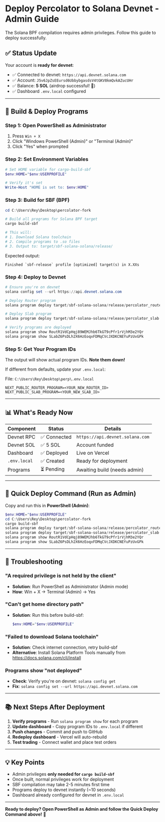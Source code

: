 # Deploy Percolator to Solana Devnet - Admin Guide

The Solana BPF compilation requires admin privileges. Follow this guide to deploy successfully.

## ✅ Status Update

Your account is **ready for devnet**:
- ✅ Connected to devnet: `https://api.devnet.solana.com`
- ✅ Account: `J5v6JpZsEEursd6UbbybgasdsV4tGKV8kmQvkAZucUHr`
- ✅ Balance: **5 SOL** (airdrop successful! 🎉)
- ✅ Dashboard `.env.local` configured

---

## 🔧 Build & Deploy Programs

### Step 1: Open PowerShell as Administrator

1. Press `Win + X`
2. Click "Windows PowerShell (Admin)" or "Terminal (Admin)"
3. Click "Yes" when prompted

### Step 2: Set Environment Variables

```powershell
# Set HOME variable for cargo-build-sbf
$env:HOME="$env:USERPROFILE"

# Verify it's set
Write-Host "HOME is set to: $env:HOME"
```

### Step 3: Build for SBF (BPF)

```powershell
cd C:\Users\Rey\Desktop\percolator-fork

# Build all programs for Solana BPF target
cargo build-sbf

# This will:
# 1. Download Solana toolchain
# 2. Compile programs to .so files
# 3. Output to: target/sbf-solana-solana/release/
```

Expected output:
```
Finished `sbf-release` profile [optimized] target(s) in X.XXs
```

### Step 4: Deploy to Devnet

```powershell
# Ensure you're on devnet
solana config set --url https://api.devnet.solana.com

# Deploy Router program
solana program deploy target/sbf-solana-solana/release/percolator_router.so

# Deploy Slab program
solana program deploy target/sbf-solana-solana/release/percolator_slab.so

# Verify programs are deployed
solana program show RoutR1VdCpHqj89WEMJhb6TkGT9cPfr1rVjhM3e2YQr
solana program show SLabZ6PsDLh2X6HzEoqxFDMqCVcJXDKCNEYuPzUvGPk
```

### Step 5: Get Your Program IDs

The output will show actual program IDs. **Note them down!**

If different from defaults, update your `.env.local`:

File: `C:\Users\Rey\Desktop\perp\.env.local`

```env
NEXT_PUBLIC_ROUTER_PROGRAM=<YOUR_NEW_ROUTER_ID>
NEXT_PUBLIC_SLAB_PROGRAM=<YOUR_NEW_SLAB_ID>
```

---

## 📊 What's Ready Now

| Component | Status | Details |
|-----------|--------|---------|
| Devnet RPC | ✅ Connected | `https://api.devnet.solana.com` |
| Devnet SOL | ✅ 5 SOL | Account funded |
| Dashboard | ✅ Deployed | Live on Vercel |
| `.env.local` | ✅ Created | Ready for deployment |
| Programs | ⏳ Pending | Awaiting build (needs admin) |

---

## 🚀 Quick Deploy Command (Run as Admin)

Copy and run this in **PowerShell (Admin)**:

```powershell
$env:HOME="$env:USERPROFILE"
cd C:\Users\Rey\Desktop\percolator-fork
cargo build-sbf
solana program deploy target/sbf-solana-solana/release/percolator_router.so
solana program deploy target/sbf-solana-solana/release/percolator_slab.so
solana program show RoutR1VdCpHqj89WEMJhb6TkGT9cPfr1rVjhM3e2YQr
solana program show SLabZ6PsDLh2X6HzEoqxFDMqCVcJXDKCNEYuPzUvGPk
```

---

## 🐛 Troubleshooting

### "A required privilege is not held by the client"
- **Solution**: Run PowerShell as Administrator (Admin mode)
- **How**: Win + X → Terminal (Admin) → Yes

### "Can't get home directory path"
- **Solution**: Run this before build-sbf:
  ```powershell
  $env:HOME="$env:USERPROFILE"
  ```

### "Failed to download Solana toolchain"
- **Solution**: Check internet connection, retry build-sbf
- **Alternative**: Install Solana Platform Tools manually from https://docs.solana.com/cli/install

### Programs show "not deployed"
- **Check**: Verify you're on devnet: `solana config get`
- **Fix**: `solana config set --url https://api.devnet.solana.com`

---

## 📚 Next Steps After Deployment

1. **Verify programs** - Run `solana program show` for each program
2. **Update dashboard** - Copy program IDs to `.env.local` if different
3. **Push changes** - Commit and push to GitHub
4. **Redeploy dashboard** - Vercel will auto-rebuild
5. **Test trading** - Connect wallet and place test orders

---

## 💡 Key Points

- Admin privileges **only needed for `cargo build-sbf`**
- Once built, normal privileges work for deployment
- SBF compilation may take 2-5 minutes first time
- Programs deploy to devnet instantly (~10 seconds)
- Dashboard already configured for devnet in `.env.local`

---

**Ready to deploy? Open PowerShell as Admin and follow the Quick Deploy Command above!** 🚀
